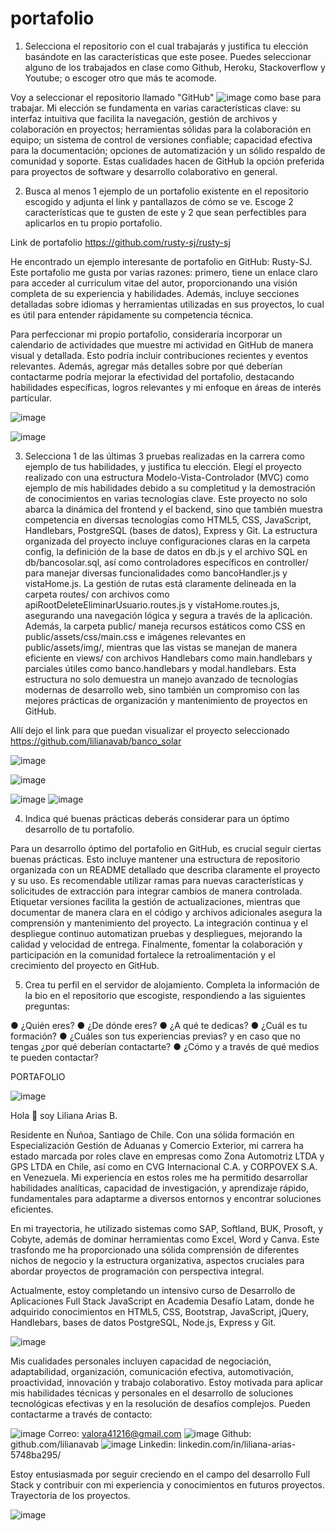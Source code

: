 # portafolio

1. Selecciona el repositorio con el cual trabajarás y justifica tu elección basándote en las características que este posee. Puedes seleccionar alguno de los trabajados en clase como Github, Heroku, Stackoverflow y Youtube; o escoger otro que más te acomode.
   
Voy a seleccionar el repositorio llamado "GitHub" ![image](https://github.com/lilianavab/portafolio/assets/157930608/474a5aae-5260-4b0a-89e0-82a8e31470ed) como base para trabajar. Mi elección se fundamenta en varias características clave: su interfaz intuitiva que facilita la navegación, gestión de archivos y colaboración en proyectos; herramientas sólidas para la colaboración en equipo; un sistema de control de versiones confiable; capacidad efectiva para la documentación; opciones de automatización y un sólido respaldo de comunidad y soporte. Estas cualidades hacen de GitHub la opción preferida para proyectos de software y desarrollo colaborativo en general.

2. Busca al menos 1 ejemplo de un portafolio existente en el repositorio escogido y adjunta el link y pantallazos de cómo se ve. Escoge 2 características que te gusten de este y 2 que sean perfectibles para aplicarlos en tu propio portafolio. 

Link de portafolio https://github.com/rusty-sj/rusty-sj

He encontrado un ejemplo interesante de portafolio en GitHub: Rusty-SJ. Este portafolio me gusta por varias razones: primero, tiene un enlace claro para acceder al curriculum vitae del autor, proporcionando una visión completa de su experiencia y habilidades. Además, incluye secciones detalladas sobre idiomas y herramientas utilizadas en sus proyectos, lo cual es útil para entender rápidamente su competencia técnica.

Para perfeccionar mi propio portafolio, consideraría incorporar un calendario de actividades que muestre mi actividad en GitHub de manera visual y detallada. Esto podría incluir contribuciones recientes y eventos relevantes. Además, agregar más detalles sobre por qué deberían contactarme podría mejorar la efectividad del portafolio, destacando habilidades específicas, logros relevantes y mi enfoque en áreas de interés particular.

![image](https://github.com/lilianavab/portafolio/assets/157930608/04cf4d94-d601-4090-b4ef-904b79fe50dd)

![image](https://github.com/lilianavab/portafolio/assets/157930608/638695cc-3281-46a2-bc1a-578d1f5011a8)


3. Selecciona 1 de las últimas 3 pruebas realizadas en la carrera como ejemplo de tus habilidades, y justifica tu elección. 
Elegí el proyecto realizado con una estructura Modelo-Vista-Controlador (MVC) como ejemplo de mis habilidades debido a su completitud y la demostración de conocimientos en varias tecnologías clave. Este proyecto no solo abarca la dinámica del frontend y el backend, sino que también muestra competencia en diversas tecnologías como HTML5, CSS, JavaScript, Handlebars, PostgreSQL (bases de datos), Express y Git. La estructura organizada del proyecto incluye configuraciones claras en la carpeta config, la definición de la base de datos en db.js y el archivo SQL en db/bancosolar.sql, así como controladores específicos en controller/ para manejar diversas funcionalidades como bancoHandler.js y vistaHome.js. La gestión de rutas está claramente delineada en la carpeta routes/ con archivos como apiRootDeleteEliminarUsuario.routes.js y vistaHome.routes.js, asegurando una navegación lógica y segura a través de la aplicación. Además, la carpeta public/ maneja recursos estáticos como CSS en public/assets/css/main.css e imágenes relevantes en public/assets/img/, mientras que las vistas se manejan de manera eficiente en views/ con archivos Handlebars como main.handlebars y parciales útiles como banco.handlebars y modal.handlebars. Esta estructura no solo demuestra un manejo avanzado de tecnologías modernas de desarrollo web, sino también un compromiso con las mejores prácticas de organización y mantenimiento de proyectos en GitHub.

Allí dejo el link para que puedan visualizar el proyecto seleccionado https://github.com/lilianavab/banco_solar

![image](https://github.com/lilianavab/portafolio/assets/157930608/7717b97e-7812-4a06-bc9b-6ce2508b2853)

![image](https://github.com/lilianavab/portafolio/assets/157930608/b2c00cbe-2d64-4b62-b3e5-6aa4f8aa0c14)

![image](https://github.com/lilianavab/portafolio/assets/157930608/6323a257-0918-4e5f-a2a2-31b1ea2f5454)
![image](https://github.com/lilianavab/portafolio/assets/157930608/8c86a760-3281-4668-b7a7-0617b8782dee)

4. Indica qué buenas prácticas deberás considerar para un óptimo desarrollo de tu portafolio. 

Para un desarrollo óptimo del portafolio en GitHub, es crucial seguir ciertas buenas prácticas. Esto incluye mantener una estructura de repositorio organizada con un README detallado que describa claramente el proyecto y su uso. Es recomendable utilizar ramas para nuevas características y solicitudes de extracción para integrar cambios de manera controlada. Etiquetar versiones facilita la gestión de actualizaciones, mientras que documentar de manera clara en el código y archivos adicionales asegura la comprensión y mantenimiento del proyecto. La integración continua y el despliegue continuo automatizan pruebas y despliegues, mejorando la calidad y velocidad de entrega. Finalmente, fomentar la colaboración y participación en la comunidad fortalece la retroalimentación y el crecimiento del proyecto en GitHub.

5. Crea tu perfil en el servidor de alojamiento. Completa la información de la bio en el repositorio que escogiste, respondiendo a las siguientes preguntas:
   
● ¿Quién eres? 
● ¿De dónde eres? 
● ¿A qué te dedicas? 
● ¿Cuál es tu formación? 
● ¿Cuáles son tus experiencias previas? y en caso que no tengas ¿por qué deberían contactarte? 
● ¿Cómo y a través de qué medios te pueden contactar?

PORTAFOLIO

![image](https://github.com/lilianavab/portafolio/assets/157930608/356fa807-ecf7-48e3-b66e-356fe47b07ed)

Hola   👋 soy Liliana Arias B.

Residente en Ñuñoa, Santiago de Chile. Con una sólida formación en Especialización Gestión de Aduanas y Comercio Exterior, mi carrera ha estado marcada por roles clave en empresas como Zona Automotriz LTDA y GPS LTDA en Chile, así como en CVG Internacional C.A. y CORPOVEX S.A. en Venezuela. Mi experiencia en estos roles me ha permitido desarrollar habilidades analíticas, capacidad de investigación, y aprendizaje rápido, fundamentales para adaptarme a diversos entornos y encontrar soluciones eficientes.

En mi trayectoria, he utilizado sistemas como SAP, Softland, BUK, Prosoft, y Cobyte, además de dominar herramientas como Excel, Word y Canva. Este trasfondo me ha proporcionado una sólida comprensión de diferentes nichos de negocio y la estructura organizativa, aspectos cruciales para abordar proyectos de programación con perspectiva integral.

Actualmente, estoy completando un intensivo curso de Desarrollo de Aplicaciones Full Stack JavaScript en Academia Desafío Latam, donde he adquirido conocimientos en HTML5, CSS, Bootstrap, JavaScript, jQuery, Handlebars, bases de datos PostgreSQL, Node.js, Express y Git.

![image](https://github.com/lilianavab/portafolio/assets/157930608/ec44ec6e-74b9-47e8-a26b-2cb6c5c16c89)

Mis cualidades personales incluyen capacidad de negociación, adaptabilidad, organización, comunicación efectiva, automotivación, proactividad, innovación y trabajo colaborativo. Estoy motivada para aplicar mis habilidades técnicas y personales en el desarrollo de soluciones tecnológicas efectivas y en la resolución de desafíos complejos.
Pueden contactarme a través de contacto:

![image](https://github.com/lilianavab/portafolio/assets/157930608/e13f9c13-ed18-4372-b377-64579ccf10cf) Correo: valora41216@gmail.com
![image](https://github.com/lilianavab/portafolio/assets/157930608/a33aa7a5-07c7-4d65-b74a-f63fbed66555) Github: github.com/lilianavab
![image](https://github.com/lilianavab/portafolio/assets/157930608/66c5176d-c0fd-4721-a6bd-1aae9d9f003b) Linkedin: linkedin.com/in/liliana-arias-5748ba295/

Estoy entusiasmada por seguir creciendo en el campo del desarrollo Full Stack y contribuir con mi experiencia y conocimientos en futuros proyectos.
Trayectoria de los proyectos.

![image](https://github.com/lilianavab/portafolio/assets/157930608/d14459e9-ad06-466f-9106-22cb1f0a386b)














